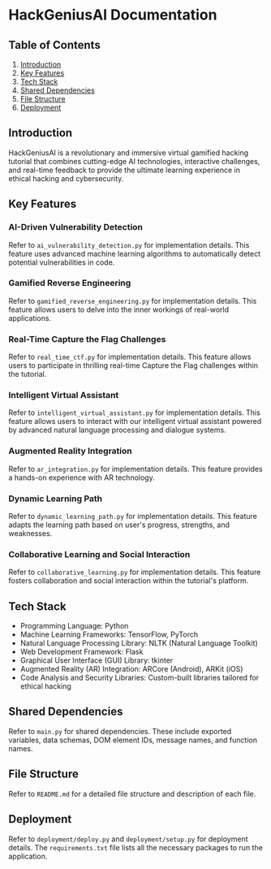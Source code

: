 # HackGeniusAI Documentation

## Table of Contents

1. [Introduction](#introduction)
2. [Key Features](#key-features)
3. [Tech Stack](#tech-stack)
4. [Shared Dependencies](#shared-dependencies)
5. [File Structure](#file-structure)
6. [Deployment](#deployment)

## Introduction

HackGeniusAI is a revolutionary and immersive virtual gamified hacking tutorial that combines cutting-edge AI technologies, interactive challenges, and real-time feedback to provide the ultimate learning experience in ethical hacking and cybersecurity.

## Key Features

### AI-Driven Vulnerability Detection

Refer to `ai_vulnerability_detection.py` for implementation details. This feature uses advanced machine learning algorithms to automatically detect potential vulnerabilities in code.

### Gamified Reverse Engineering

Refer to `gamified_reverse_engineering.py` for implementation details. This feature allows users to delve into the inner workings of real-world applications.

### Real-Time Capture the Flag Challenges

Refer to `real_time_ctf.py` for implementation details. This feature allows users to participate in thrilling real-time Capture the Flag challenges within the tutorial.

### Intelligent Virtual Assistant

Refer to `intelligent_virtual_assistant.py` for implementation details. This feature allows users to interact with our intelligent virtual assistant powered by advanced natural language processing and dialogue systems.

### Augmented Reality Integration

Refer to `ar_integration.py` for implementation details. This feature provides a hands-on experience with AR technology.

### Dynamic Learning Path

Refer to `dynamic_learning_path.py` for implementation details. This feature adapts the learning path based on user's progress, strengths, and weaknesses.

### Collaborative Learning and Social Interaction

Refer to `collaborative_learning.py` for implementation details. This feature fosters collaboration and social interaction within the tutorial's platform.

## Tech Stack

- Programming Language: Python
- Machine Learning Frameworks: TensorFlow, PyTorch
- Natural Language Processing Library: NLTK (Natural Language Toolkit)
- Web Development Framework: Flask
- Graphical User Interface (GUI) Library: tkinter
- Augmented Reality (AR) Integration: ARCore (Android), ARKit (iOS)
- Code Analysis and Security Libraries: Custom-built libraries tailored for ethical hacking

## Shared Dependencies

Refer to `main.py` for shared dependencies. These include exported variables, data schemas, DOM element IDs, message names, and function names.

## File Structure

Refer to `README.md` for a detailed file structure and description of each file.

## Deployment

Refer to `deployment/deploy.py` and `deployment/setup.py` for deployment details. The `requirements.txt` file lists all the necessary packages to run the application.